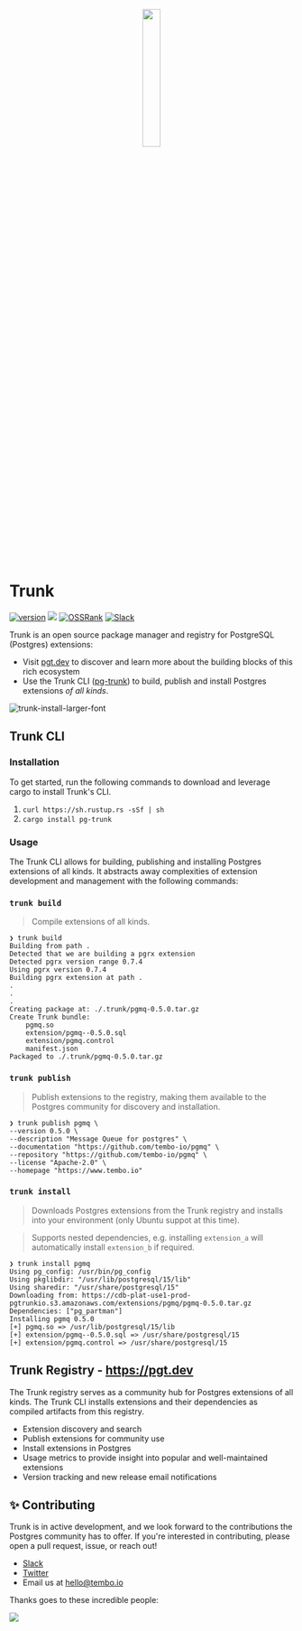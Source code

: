 <p align="center">
  <img src="https://github.com/tembo-io/trunk/assets/8935584/905ef1f3-10ff-48b5-90af-74af74ebb1b1" width=25% height=25%>
</p>

# Trunk

[![version](https://img.shields.io/crates/v/pg-trunk?label=CLI&logo=rust)](https://crates.io/crates/pg-trunk)
![](https://img.shields.io/badge/Ubuntu_22.x-180%20extensions-orange)
[![OSSRank](https://shields.io/endpoint?url=https://ossrank.com/shield/2643)](https://ossrank.com/p/2643)
[![Slack](https://img.shields.io/badge/%40trunk-community?logo=slack&label=slack)](https://join.slack.com/t/trunk-community/shared_invite/zt-1yiafma92-hFHq2xAN0ukjg_2AsOVvfg)

Trunk is an open source package manager and registry for PostgreSQL (Postgres) extensions:
- Visit [pgt.dev](https://pgt.dev) to discover and learn more about the building blocks of this rich ecosystem 
- Use the Trunk CLI ([pg-trunk](https://crates.io/crates/pg-trunk)) to build, publish and install Postgres extensions _of all kinds_.

![trunk-install-larger-font](https://github.com/tembo-io/trunk/assets/8935584/1c09e899-c77a-48c1-a978-a46f03774f1a)

## Trunk CLI

### Installation
To get started, run the following commands to download and leverage cargo to install Trunk's CLI.
1. `curl https://sh.rustup.rs -sSf | sh`
2. `cargo install pg-trunk`

### Usage

The Trunk CLI allows for building, publishing and installing Postgres extensions of all kinds. It abstracts away
complexities of extension development and management with the following commands:

### `trunk build`
> Compile extensions of all kinds.

```shell
❯ trunk build
Building from path .
Detected that we are building a pgrx extension
Detected pgrx version range 0.7.4
Using pgrx version 0.7.4
Building pgrx extension at path .
.
.
.
Creating package at: ./.trunk/pgmq-0.5.0.tar.gz
Create Trunk bundle:
	pgmq.so
	extension/pgmq--0.5.0.sql
	extension/pgmq.control
	manifest.json
Packaged to ./.trunk/pgmq-0.5.0.tar.gz
```

### `trunk publish`
> Publish extensions to the registry, making them available to the Postgres community for discovery and installation.

```shell
❯ trunk publish pgmq \
--version 0.5.0 \
--description "Message Queue for postgres" \
--documentation "https://github.com/tembo-io/pgmq" \
--repository "https://github.com/tembo-io/pgmq" \
--license "Apache-2.0" \
--homepage "https://www.tembo.io"
```

### `trunk install`
> Downloads Postgres extensions from the Trunk registry and installs into your environment (only Ubuntu suppot at this time).

> Supports nested dependencies, e.g. installing `extension_a` will automatically install `extension_b` if required.

```shell
❯ trunk install pgmq
Using pg_config: /usr/bin/pg_config
Using pkglibdir: "/usr/lib/postgresql/15/lib"
Using sharedir: "/usr/share/postgresql/15"
Downloading from: https://cdb-plat-use1-prod-pgtrunkio.s3.amazonaws.com/extensions/pgmq/pgmq-0.5.0.tar.gz
Dependencies: ["pg_partman"]
Installing pgmq 0.5.0
[+] pgmq.so => /usr/lib/postgresql/15/lib
[+] extension/pgmq--0.5.0.sql => /usr/share/postgresql/15
[+] extension/pgmq.control => /usr/share/postgresql/15
```

## Trunk Registry - https://pgt.dev
The Trunk registry serves as a community hub for Postgres extensions of all kinds. The Trunk CLI installs extensions and
their dependencies as compiled artifacts from this registry.

- Extension discovery and search
- Publish extensions for community use
- Install extensions in Postgres
- Usage metrics to provide insight into popular and well-maintained extensions
- Version tracking and new release email notifications

## ✨ Contributing
Trunk is in active development, and we look forward to the contributions the Postgres community has to offer.
If you're interested in contributing, please open a pull request, issue, or reach out!

- [Slack](https://join.slack.com/t/trunk-crew/shared_invite/zt-1yiafma92-hFHq2xAN0ukjg_2AsOVvfg)
- [Twitter](https://twitter.com/tembo_io)
- Email us at [hello@tembo.io](mailto:hello@tembo.io)


Thanks goes to these incredible people:

<a href="https://github.com/tembo-io/trunk/graphs/contributors">
  <img src="https://contrib.rocks/image?repo=tembo-io/trunk" />
</a>
